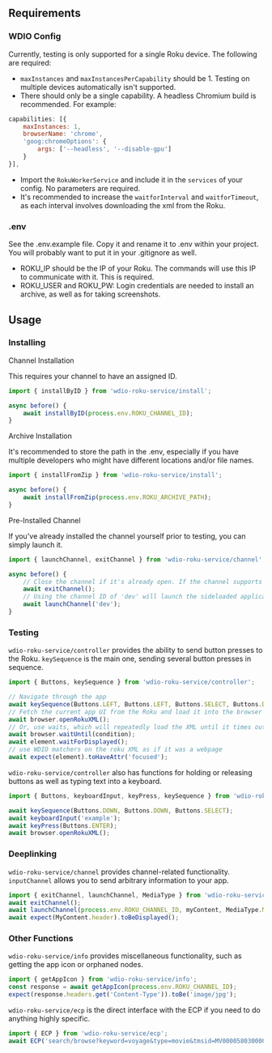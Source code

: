 ## Requirements
### WDIO Config
Currently, testing is only supported for a single Roku device. The following are required:
* `maxInstances` and `maxInstancesPerCapability` should be 1. Testing on multiple devices automatically isn't supported.
* There should only be a single capability. A headless Chromium build is recommended. For example:
```js
capabilities: [{
    maxInstances: 1,
    browserName: 'chrome',
    'goog:chromeOptions': {
        args: ['--headless', '--disable-gpu']
    }
}],
```
* Import the `RokuWorkerService` and include it in the `services` of your config. No parameters are required.
* It's recommended to increase the `waitforInterval` and `waitforTimeout`, as each interval involves downloading the xml from the Roku.

### .env
See the .env.example file. Copy it and rename it to .env within your project. You will probably want to put it in your .gitignore as well.

* ROKU_IP should be the IP of your Roku. The commands will use this IP to communicate with it. This is required.
* ROKU_USER and ROKU_PW: Login credentials are needed to install an archive, as well as for taking screenshots.

## Usage
### Installing
Channel Installation

This requires your channel to have an assigned ID.
```js
import { installByID } from 'wdio-roku-service/install';

async before() {
    await installByID(process.env.ROKU_CHANNEL_ID);
}
```

Archive Installation

It's recommended to store the path in the .env, especially if you have multiple developers who might have different locations and/or file names.
```js
import { installFromZip } from 'wdio-roku-service/install';

async before() {
    await installFromZip(process.env.ROKU_ARCHIVE_PATH);
}
```

Pre-Installed Channel

If you've already installed the channel yourself prior to testing, you can simply launch it.
```js
import { launchChannel, exitChannel } from 'wdio-roku-service/channel';

async before() {
    // Close the channel if it's already open. If the channel supports instant resume, this will merely background it
    await exitChannel();
    // Using the channel ID of 'dev' will launch the sideloaded application.
    await launchChannel('dev');
}
```

### Testing
`wdio-roku-service/controller` provides the ability to send button presses to the Roku. `keySequence` is the main one, sending several button presses in sequence.
```js
import { Buttons, keySequence } from 'wdio-roku-service/controller';

// Navigate through the app
await keySequence(Buttons.LEFT, Buttons.LEFT, Buttons.SELECT, Buttons.DOWN, Buttons.SELECT);
// Fetch the current app UI from the Roku and load it into the browser
await browser.openRokuXML();
// Or, use waits, which will repeatedly load the XML until it times out or the condition passes
await browser.waitUntil(condition);
await element.waitForDisplayed();
// use WDIO matchers on the roku XML as if it was a webpage
await expect(element).toHaveAttr('focused');
```

`wdio-roku-service/controller` also has functions for holding or releasing buttons as well as typing text into a keyboard.
```js
import { Buttons, keyboardInput, keyPress, keySequence } from 'wdio-roku-service/controller';

await keySequence(Buttons.DOWN, Buttons.DOWN, Buttons.SELECT);
await keyboardInput('example');
await keyPress(Buttons.ENTER);
await browser.openRokuXML();
```

### Deeplinking
`wdio-roku-service/channel` provides channel-related functionality. `inputChannel` allows you to send arbitrary information to your app.
```js
import { exitChannel, launchChannel, MediaType } from 'wdio-roku-service/channel';
await exitChannel();
await launchChannel(process.env.ROKU_CHANNEL_ID, myContent, MediaType.MOVIE, {myExtraParameter:true});
await expect(MyContent.header).toBeDisplayed();
```

### Other Functions
`wdio-roku-service/info` provides miscellaneous functionality, such as getting the app icon or orphaned nodes.
```js
import { getAppIcon } from 'wdio-roku-service/info';
const response = await getAppIcon(process.env.ROKU_CHANNEL_ID);
expect(response.headers.get('Content-Type')).toBe('image/jpg');
```
`wdio-roku-service/ecp` is the direct interface with the ECP if you need to do anything highly specific.
```js
import { ECP } from 'wdio-roku-service/ecp';
await ECP('search/browse?keyword=voyage&type=movie&tmsid=MV000058030000', 'POST');
```